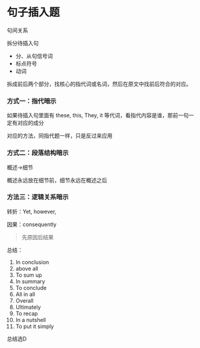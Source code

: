 # 句子插入题

句间关系

拆分待插入句

- 分、从句信号词
- 标点符号
- 动词

拆成前后两个部分，找核心的指代词或名词，然后在原文中找前后符合的对应。

### 方式一：指代暗示

如果待插入句里面有 these, this, They, it 等代词，看指代内容是谁，那前一句一定有对应的成分

对应的方法，同指代题一样，只是反过来应用

### 方式二：段落结构暗示

概述->细节

概述永远放在细节前，细节永远在概述之后

### 方法三：逻辑关系暗示

转折：Yet, however,

因果：consequently

> 先原因后结果

总结：

1. In conclusion 
1. above all
2. To sum up 
3. In summary 
4. To conclude 
5. All in all 
6. Overall 
7. Ultimately 
8. To recap 
9. In a nutshell 
10. To put it simply 

总结选D
